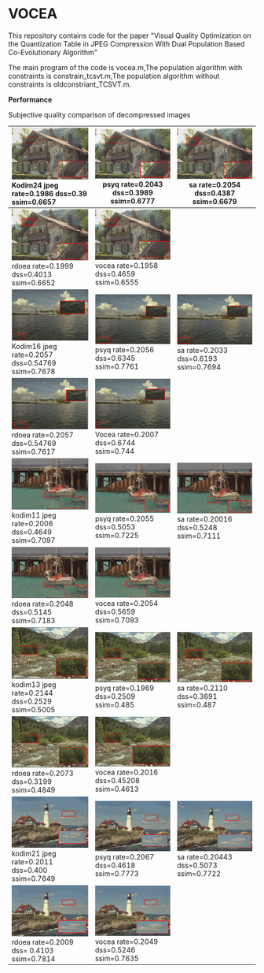 VOCEA
===================

This repository contains code for the paper "Visual Quality Optimization on the Quantization Table in JPEG Compression With Dual Population Based Co-Evolutionary Algorithm"

The main program of the code is vocea.m,The population algorithm with constraints is constrain_tcsvt.m,The population algorithm without constraints is oldconstriant_TCSVT.m.



 

 **Performance**

 Subjective quality comparison of decompressed images

 

![img](https://github.com/CCchuxin/VOCEA/blob/main/compression%20results/jpeg/jpeg_kodim24_0.2.png) Kodim24 jpeg rate=0.1986 dss=0.39 ssim=0.6657 | ![img](https://github.com/CCchuxin/VOCEA/blob/main/compression%20results/psyq/psyq_kodim24_0.2.png) psyq rate=0.2043 dss=0.3989 ssim=0.6777 | ![img](https://github.com/CCchuxin/VOCEA/blob/main/compression%20results/sa/sa_kodim24_0.2.png) sa rate=0.2054 dss=0.4387 ssim=0.6679 |
| :----------------------------------------------------------- | ------------------------------------------------------------ | ------------------------------------------------------------ |
| ![img](https://github.com/CCchuxin/VOCEA/blob/main/compression%20results/rdoea/rdoea_kodim24_0.2.png) rdoea rate=0.1999 dss=0.4013 ssim=0.6652 | ![img](https://github.com/CCchuxin/VOCEA/blob/main/compression%20results/vocea/vocea_kodim24_0.2.png) vocea rate=0.1958 dss=0.4659 ssim=0.6555 |                                                              |
| ![img](https://github.com/CCchuxin/VOCEA/blob/main/compression%20results/jpeg/jpeg_kodim16_0.2.png) Kodim16 jpeg rate=0.2057	dss=0.54769 ssim=0.7678 | ![img](https://github.com/CCchuxin/VOCEA/blob/main/compression%20results/psyq/psyq_kodim16_0.2.png) psyq rate=0.2056	dss=0.6345 ssim=0.7761 | ![img](https://github.com/CCchuxin/VOCEA/blob/main/compression%20results/sa/sa_kodim16_0.2.png) sa rate=0.2033	dss=0.6193 ssim=0.7694 |
| ![img](https://github.com/CCchuxin/VOCEA/blob/main/compression%20results/rdoea/rdoea_kodim16_0.2.png) rdoea rate=0.2057	dss=0.54769 ssim=0.7617 | ![img](https://github.com/CCchuxin/VOCEA/blob/main/compression%20results/vocea/vocea_kodim16_0.2.png) Vocea rate=0.2007 dss=0.6744 ssim=0.744 |                                                              |
| ![img](https://github.com/CCchuxin/VOCEA/blob/main/compression%20results/jpeg/jpeg_kodim11_0.2.png) kodim11 jpeg rate=0.2006 dss=0.4649 ssim=0.7097 | ![img](https://github.com/CCchuxin/VOCEA/blob/main/compression%20results/psyq/psyq_kodim11_0.2.png) psyq rate=0.2055	dss=0.5053 ssim=0.7225 | ![img](https://github.com/CCchuxin/VOCEA/blob/main/compression%20results/sa/sa_kodim11_0.2.png) sa rate=0.20016	dss=0.5248 ssim=0.7111 |
| ![img](https://github.com/CCchuxin/VOCEA/blob/main/compression%20results/rdoea/rdoea_kodim11_0.2.png) rdoea rate=0.2048  dss=0.5145 ssim=0.7183 | ![img](https://github.com/CCchuxin/VOCEA/blob/main/compression%20results/vocea/vocea_kodim11_0.2.png) vocea rate=0.2054 dss=0.5659 ssim=0.7093 |                                                              |
| ![img](https://github.com/CCchuxin/VOCEA/blob/main/compression%20results/jpeg/jpeg_kodim13_0.2.png) kodim13 jpeg rate=0.2144 dss=0.2529 ssim=0.5005 | ![img](https://github.com/CCchuxin/VOCEA/blob/main/compression%20results/psyq/psyq_kodim13_0.2.png) psyq rate=0.1969	dss=0.2509 ssim=0.485 | ![img](https://github.com/CCchuxin/VOCEA/blob/main/compression%20results/sa/sa_kodim13_0.2.png)  sa rate=0.2110	dss=0.3691 ssim=0.487 |
| ![img](https://github.com/CCchuxin/VOCEA/blob/main/compression%20results/rdoea/rdoea_kodim13_0.2.png) rdoea rate=0.2073	dss=0.3199 ssim=0.4849 | ![img](https://github.com/CCchuxin/VOCEA/blob/main/compression%20results/vocea/vocea_kodim13_0.2.png) vocea rate=0.2016	 dss=0.45208 ssim=0.4613 |                                                              |
| ![img](https://github.com/CCchuxin/VOCEA/blob/main/compression%20results/jpeg/jpeg_kodim21_0.2.png) kodim21 jpeg rate=0.2011 dss=0.400 ssim=0.7649 | ![img](https://github.com/CCchuxin/VOCEA/blob/main/compression%20results/psyq/psyq_kodim21_0.2.png) psyq rate=0.2067	dss=0.4618 ssim=0.7773 | ![img](https://github.com/CCchuxin/VOCEA/blob/main/compression%20results/sa/sa_kodim21_0.2.png)  sa rate=0.20443	dss=0.5073 ssim=0.7722 |
| ![img](https://github.com/CCchuxin/VOCEA/blob/main/compression%20results/rdoea/rdoea_kodim21_0.2.png) rdoea rate=0.2009	 dss= 0.4103 ssim=0.7814 | ![img](https://github.com/CCchuxin/VOCEA/blob/main/compression%20results/vocea/vocea_kodim21_0.2.png) vocea rate=0.2049 dss=0.5246 ssim=0.7635 |                                                              |

 
